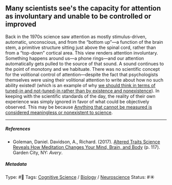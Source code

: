 ## Many scientists see's the capacity for attention as involuntary and unable to be controlled or improved

Back in the 1970s science saw attention as mostly stimulus-driven, automatic, unconscious, and from the “bottom up”—a function of the brain stem, a primitive structure sitting just above the spinal cord, rather than from a “top-down” cortical area. This view renders attention involuntary. Something happens around us—a phone rings—and our attention automatically gets pulled to the source of that sound. A sound continues to the point of monotony and we habituate. There was no scientific concept for the volitional control of attention—despite the fact that psychologists themselves were using their volitional attention to write about how no such ability existed! (which is an example of why [we should think in terms of tuned-in and not-tuned-in rather than by existence and nonexistence](We%20should%20think%20in%20terms%20of%20tuned-in%20and%20not-tuned-in%20rather%20than%20by%20existence%20and%20nonexistence.md)). In keeping with the scientific standards of the day, the reality of their own experience was simply ignored in favor of what could be objectively observed. This may be because [Anything that cannot be measured is considered meaningless or nonexistent to science](Anything%20that%20cannot%20be%20measured%20is%20considered%20meaningless%20or%20nonexistent%20to%20science.md). 

---

##### References

* Goleman, Daniel. Davidson, A., Richard. (2017). [Altered Traits Science Reveals How Meditation Changes Your Mind, Brain, and Body](Altered%20Traits%20Science%20Reveals%20How%20Meditation%20Changes%20Your%20Mind,%20Brain,%20and%20Body.md) (p. 117). Garden City, NY: *Avery*.

##### Metadata

Type: #🔴 
Tags: [Cognitive Science]() / [Biology]() / [Neuroscience](Neuroscience.md)
Status: #☀️ 
